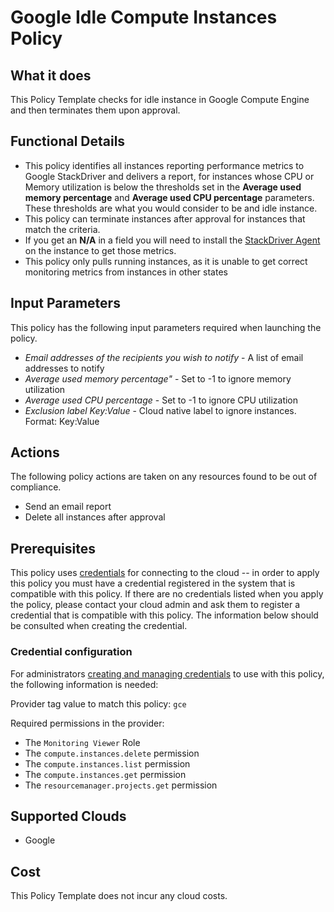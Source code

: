 # Google Idle Compute Instances Policy

## What it does

This Policy Template checks for idle instance in Google Compute Engine and then terminates them upon approval.

## Functional Details

- This policy identifies all instances reporting performance metrics to Google StackDriver and delivers a report, for instances whose CPU or Memory utilization is below the thresholds set in the **Average used memory percentage** and **Average used CPU percentage** parameters. These thresholds are what you would consider to be and idle instance.
- This policy can terminate instances after approval for instances that match the criteria.
- If you get an **N/A** in a field you will need to install the [StackDriver Agent](https://cloud.google.com/monitoring/agent/install-agent) on the instance to get those metrics.
- This policy only pulls running instances, as it is unable to get correct monitoring metrics from instances in other states

## Input Parameters

This policy has the following input parameters required when launching the policy.

- *Email addresses of the recipients you wish to notify* - A list of email addresses to notify
- *Average used memory percentage"* - Set to -1 to ignore memory utilization
- *Average used CPU percentage* - Set to -1 to ignore CPU utilization
- *Exclusion label Key:Value* - Cloud native label to ignore instances. Format: Key:Value

## Actions

The following policy actions are taken on any resources found to be out of compliance.

- Send an email report
- Delete all instances after approval

## Prerequisites

This policy uses [credentials](https://docs.rightscale.com/policies/users/guides/credential_management.html) for connecting to the cloud -- in order to apply this policy you must have a credential registered in the system that is compatible with this policy. If there are no credentials listed when you apply the policy, please contact your cloud admin and ask them to register a credential that is compatible with this policy. The information below should be consulted when creating the credential.

### Credential configuration

For administrators [creating and managing credentials](https://docs.rightscale.com/policies/users/guides/credential_management.html) to use with this policy, the following information is needed:

Provider tag value to match this policy: `gce`

Required permissions in the provider:

- The `Monitoring Viewer` Role
- The `compute.instances.delete` permission
- The `compute.instances.list` permission
- The `compute.instances.get` permission
- The `resourcemanager.projects.get` permission

## Supported Clouds

- Google

## Cost

This Policy Template does not incur any cloud costs.
